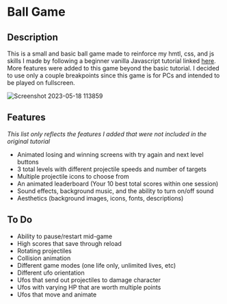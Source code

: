 # Ball Game
## Description
This is a small and basic ball game made to reinforce my hmtl, css, and js skills I made by following a beginner vanilla Javascript tutorial linked [here](https://developer.mozilla.org/en-US/docs/Games/Tutorials/2D_Breakout_game_pure_JavaScript/Create_the_Canvas_and_draw_on_it). More features were added to this game beyond the basic tutorial. I decided to use only a couple breakpoints since this game is for PCs and intended to be played on fullscreen.

![Screenshot 2023-05-18 113859](https://github.com/cami1887/Ball-Game/assets/116380828/70a57f72-98ff-46eb-84d2-0500b1a4b741)
## Features
*This list only reflects the features I added that were not included in the original tutorial*
- Animated losing and winning screens with try again and next level buttons
- 3 total levels with different projectile speeds and number of targets
- Multiple projectile icons to choose from
- An animated leaderboard (Your 10 best total scores within one session)
- Sound effects, background music, and the ability to turn on/off sound
- Aesthetics (background images, icons, fonts, descriptions)
## To Do
- Ability to pause/restart mid-game
- High scores that save through reload
- Rotating projectiles
- Collision animation
- Different game modes (one life only, unlimited lives, etc)
- Different ufo orientation
- Ufos that send out projectiles to damage character
- Ufos with varying HP that are worth multiple points
- Ufos that move and animate



